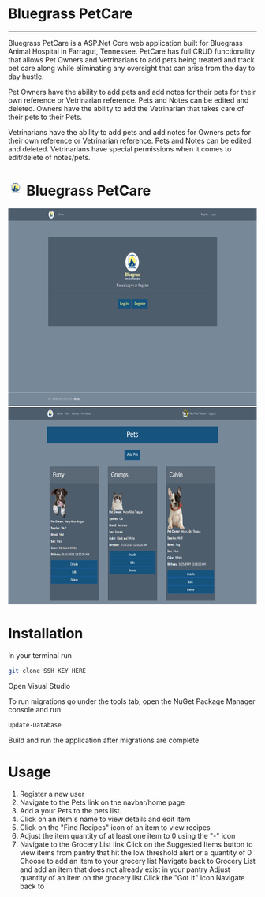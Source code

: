 # Bluegrass PetCare

_________________________________________________

Bluegrass PetCare is a ASP.Net Core web application built for Bluegrass Animal Hospital in Farragut, Tennessee. PetCare has full CRUD functionality that allows Pet Owners and Vetrinarians to add pets being treated and track pet care along while eliminating any oversight that can arise from the day to day hustle.  

Pet Owners have the ability to add pets and add notes for their pets for their own reference or Vetrinarian reference.  Pets and Notes can be edited and deleted. Owners have the ability to add the Vetrinarian that takes care of their pets to their Pets.

Vetrinarians have the ability to add pets and add notes for Owners pets for their own reference or Vetrinarian reference.  Pets and Notes can be edited and deleted. Vetrinarians have special permissions when it comes to edit/delete of notes/pets.
# <img src="BluegrassPetCare/wwwroot/assets/bglogoenhanced.png" height="30px" width="30px"> Bluegrass PetCare


<img src="BluegrassPetCare/wwwroot/assets/bpclogin.png" height="400px" width="700px"> <img src="BluegrassPetCare/wwwroot/assets/bpc.png" height="400px" width="700px">

# Installation

In your terminal run 


```bash
git clone SSH KEY HERE
```

Open Visual Studio

To run migrations go under the tools tab, open the NuGet Package Manager console and run
```bash
Update-Database 
```

Build and run the application after migrations are complete

# Usage
1. Register a new user
2. Navigate to the Pets link on the navbar/home page
3. Add a your Pets to the pets list.
4. Click on an item's name to view details and edit item
5. Click on the "Find Recipes" icon of an item to view recipes
6. Adjust the item quantity of at least one item to 0 using the "-" icon
7. Navigate to the Grocery List link
Click on the Suggested Items button to view items from pantry that hit the low threshold alert or a quantity of 0
Choose to add an item to your grocery list
Navigate back to Grocery List and add an item that does not already exist in your pantry
Adjust quantity of an item on the grocery list
Click the "Got It" icon
Navigate back to 